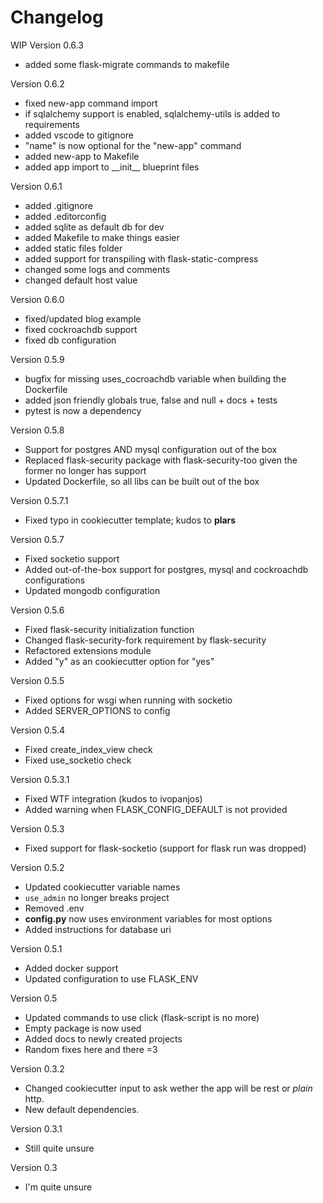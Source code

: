 Changelog
=========

WIP Version 0.6.3

- added some flask-migrate commands to makefile

Version 0.6.2

- fixed new-app command import
- if sqlalchemy support is enabled, sqlalchemy-utils is added to requirements
- added vscode to gitignore
- "name" is now optional for the "new-app" command
- added new-app to Makefile
- added app import to \_\_init\_\_ blueprint files

Version 0.6.1

- added .gitignore
- added .editorconfig
- added sqlite as default db for dev
- added Makefile to make things easier
- added static files folder
- added support for transpiling with flask-static-compress
- changed some logs and comments
- changed default host value

Version 0.6.0

- fixed/updated blog example
- fixed cockroachdb support
- fixed db configuration

Version 0.5.9

- bugfix for missing uses_cocroachdb variable when building the Dockerfile
- added json friendly globals true, false and null + docs + tests
- pytest is now a dependency

Version 0.5.8

- Support for postgres AND mysql configuration out of the box
- Replaced flask-security package with flask-security-too given the former no longer has support
- Updated Dockerfile, so all libs can be built out of the box

Version 0.5.7.1

- Fixed typo in cookiecutter template; kudos to **plars**

Version 0.5.7

- Fixed socketio support
- Added out-of-the-box support for postgres, mysql and cockroachdb configurations
- Updated mongodb configuration

Version 0.5.6

- Fixed flask-security initialization function
- Changed flask-security-fork requirement by flask-security
- Refactored extensions module
- Added "y" as an cookiecutter option for "yes"

Version 0.5.5

- Fixed options for wsgi when running with socketio
- Added SERVER_OPTIONS to config

Version 0.5.4

- Fixed create_index_view check
- Fixed use_socketio check

Version 0.5.3.1

- Fixed WTF integration (kudos to ivopanjos)
- Added warning when FLASK_CONFIG_DEFAULT is not provided

Version 0.5.3

- Fixed support for flask-socketio (support for flask run was dropped)

Version 0.5.2

- Updated cookiecutter variable names
- `use_admin` no longer breaks project
- Removed .env
- **config.py** now uses environment variables for most options
- Added instructions for database uri

Version 0.5.1

- Added docker support
- Updated configuration to use FLASK_ENV

Version 0.5

- Updated commands to use click (flask-script is no more)
- Empty package is now used
- Added docs to newly created projects
- Random fixes here and there =3

Version 0.3.2

- Changed cookiecutter input to ask wether the app will be rest or _plain_ http.
- New default dependencies.

Version 0.3.1

- Still quite unsure

Version 0.3

- I'm quite unsure

